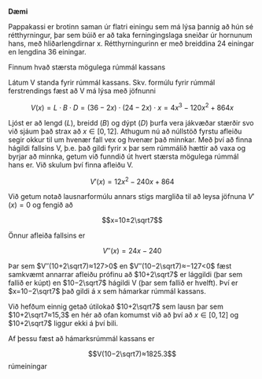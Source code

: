 **Dæmi**

Pappakassi er brotinn saman úr flatri einingu sem má lýsa þannig að hún sé rétthyrningur, þar sem búið er að taka ferningingslaga sneiðar úr hornunum hans, með hliðarlengdirnar x. Rétthyrningurinn er með breiddina 24 einingar en lengdina 36 einingar.

Finnum hvað stærsta mögulega rúmmál kassans

Látum V standa fyrir rúmmál kassans. Skv. formúlu fyrir rúmmál ferstrendings fæst að V má lýsa með jöfnunni

$$V(x)=L⋅B⋅D=(36−2x)⋅(24−2x)⋅x=4x^3−120x^2+864x$$

Ljóst er að lengd $(L)$, breidd $(B)$ og dýpt $(D)$ þurfa vera jákvæðar stærðir svo við sjáum það strax að $x∈[0,12]$. Athugum nú að núllstöð fyrstu afleiðu segir okkur til um hvenær fall vex og hvenær það minnkar. Með því að finna hágildi fallsins V, þ.e. það gildi fyrir x þar sem rúmmálið hættir að vaxa og byrjar að minnka, getum við funndið út hvert stærsta mögulega rúmmál hans er. Við skulum því finna afleiðu V.

$$V′(x)=12x^2−240x+864$$

Við getum notað lausnarformúlu annars stigs margliða til að leysa jöfnuna $V′(x)=0$ og fengið að

$$x=10±2\sqrt7$$

Önnur afleiða fallsins er

$$V′′(x)=24x−240$$

Þar sem $V′′(10+2\sqrt7)≈127>0$ en $V′′(10−2\sqrt7)≈−127<0$ fæst samkvæmt annarrar afleiðu prófinu að $10+2\sqrt7$ er lággildi (þar sem fallið er kúpt) en $10−2\sqrt7$ hágildi V (þar sem fallið er hvelft). Því er $x=10−2\sqrt7$ það gildi á x sem hámarkar rúmmál kassans.

Við hefðum einnig getað útilokað $10+2\sqrt7$ sem lausn þar sem $10+2\sqrt7≈15,3$ en hér að ofan komumst við að því að $x∈[0,12]$ og $10+2\sqrt7$ liggur ekki á því bili.

Af þessu fæst að hámarksrúmmál kassans er

$$V(10−2\sqrt7)≈1825.3$$
rúmeiningar